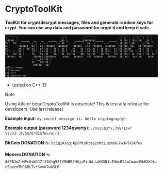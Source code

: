 # CryptoToolKit
**ToolKit for crypt/decrypt messages, files and generate random keys for crypt. You can use any data and password for crypt it and keep it safe**

![alt text](img/image.png)

* tested on C++ 13

> [!NOTE]
> Using Alfa or beta CryptoToolKit is unsecure! This is test alfa release for developers. Use last release!


**Example input:** ```my secret message is: hello cryptography!```

**Example output (password 1234qwerty):** ```;/v%35$3"v;3%%713v?%lv>3::9v5$/&"91$7&>/w)r├``` 


**BitCoin DONATION** ☕️: ```bc1q24sqqj6p6htuktap2vht2uzna9u7w3wlk8kfwk```

**Monero DONATION** ☕️: ```86FBJmZrMPcQvNQJ7fJ1Khg9Z1YMUBE2N6jzPiUbLtaKWQD1sTHbcB5JmCmxmNDkKXXQkic5pezv5hR6BLTvrSvvK7wA5LR```
